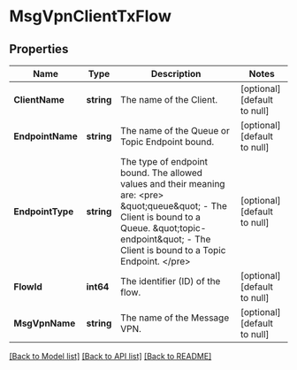 # MsgVpnClientTxFlow

## Properties
Name | Type | Description | Notes
------------ | ------------- | ------------- | -------------
**ClientName** | **string** | The name of the Client. | [optional] [default to null]
**EndpointName** | **string** | The name of the Queue or Topic Endpoint bound. | [optional] [default to null]
**EndpointType** | **string** | The type of endpoint bound. The allowed values and their meaning are:  &lt;pre&gt; \&quot;queue\&quot; - The Client is bound to a Queue. \&quot;topic-endpoint\&quot; - The Client is bound to a Topic Endpoint. &lt;/pre&gt;  | [optional] [default to null]
**FlowId** | **int64** | The identifier (ID) of the flow. | [optional] [default to null]
**MsgVpnName** | **string** | The name of the Message VPN. | [optional] [default to null]

[[Back to Model list]](../README.md#documentation-for-models) [[Back to API list]](../README.md#documentation-for-api-endpoints) [[Back to README]](../README.md)

